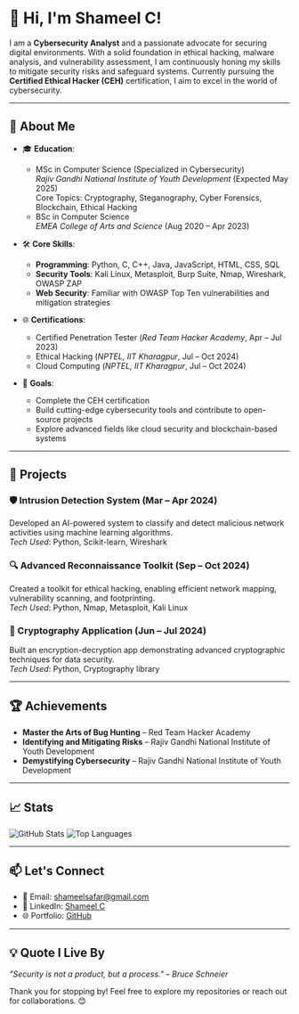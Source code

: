# 👋 Hi, I'm Shameel C!

I am a **Cybersecurity Analyst** and a passionate advocate for securing digital environments. With a solid foundation in ethical hacking, malware analysis, and vulnerability assessment, I am continuously honing my skills to mitigate security risks and safeguard systems. Currently pursuing the **Certified Ethical Hacker (CEH)** certification, I aim to excel in the world of cybersecurity.

---

## 🌟 About Me
- 🎓 **Education**:
  - MSc in Computer Science (Specialized in Cybersecurity)  
    *Rajiv Gandhi National Institute of Youth Development* (Expected May 2025)  
    Core Topics: Cryptography, Steganography, Cyber Forensics, Blockchain, Ethical Hacking
  - BSc in Computer Science  
    *EMEA College of Arts and Science* (Aug 2020 – Apr 2023)
  
- 🛠️ **Core Skills**:
  - **Programming**: Python, C, C++, Java, JavaScript, HTML, CSS, SQL
  - **Security Tools**: Kali Linux, Metasploit, Burp Suite, Nmap, Wireshark, OWASP ZAP
  - **Web Security**: Familiar with OWASP Top Ten vulnerabilities and mitigation strategies

- 🌐 **Certifications**:
  - Certified Penetration Tester (*Red Team Hacker Academy*, Apr – Jul 2023)
  - Ethical Hacking (*NPTEL, IIT Kharagpur*, Jul – Oct 2024)
  - Cloud Computing (*NPTEL, IIT Kharagpur*, Jul – Oct 2024)

- 🎯 **Goals**:
  - Complete the CEH certification
  - Build cutting-edge cybersecurity tools and contribute to open-source projects
  - Explore advanced fields like cloud security and blockchain-based systems

---

## 🚀 Projects
### 🛡️ Intrusion Detection System (Mar – Apr 2024)
Developed an AI-powered system to classify and detect malicious network activities using machine learning algorithms.  
*Tech Used*: Python, Scikit-learn, Wireshark

### 🔍 Advanced Reconnaissance Toolkit (Sep – Oct 2024)
Created a toolkit for ethical hacking, enabling efficient network mapping, vulnerability scanning, and footprinting.  
*Tech Used*: Python, Nmap, Metasploit, Kali Linux

### 🔐 Cryptography Application (Jun – Jul 2024)
Built an encryption-decryption app demonstrating advanced cryptographic techniques for data security.  
*Tech Used*: Python, Cryptography library

---

## 🏆 Achievements
- **Master the Arts of Bug Hunting** – Red Team Hacker Academy
- **Identifying and Mitigating Risks** – Rajiv Gandhi National Institute of Youth Development
- **Demystifying Cybersecurity** – Rajiv Gandhi National Institute of Youth Development

---

## 📈 Stats
![GitHub Stats](https://github-readme-stats.vercel.app/api?username=ShameelC&show_icons=true&theme=radical)
![Top Languages](https://github-readme-stats.vercel.app/api/top-langs/?username=ShameelC&layout=compact&theme=radical)

---

## 📫 Let's Connect
- 📧 Email: [shameelsafar@gmail.com](mailto:shameelsafar@gmail.com)
- 💼 LinkedIn: [Shameel C](https://www.linkedin.com/in/shameel-c-17710325b)
- 🌐 Portfolio: [GitHub](https://github.com/ShameelC)

---

## 💡 Quote I Live By
*"Security is not a product, but a process." – Bruce Schneier*

Thank you for stopping by! Feel free to explore my repositories or reach out for collaborations. 😊
